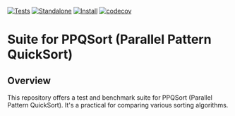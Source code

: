 [![Tests](https://github.com/GabTux/ppqsort_suite/actions/workflows/tests.yml/badge.svg)](https://github.com/GabTux/ppqsort_suite/actions/workflows/tests.yml)
[![Standalone](https://github.com/GabTux/ppqsort_suite/actions/workflows/standalone.yml/badge.svg)](https://github.com/GabTux/ppqsort_suite/actions/workflows/standalone.yml)
[![Install](https://github.com/GabTux/ppqsort_suite/actions/workflows/install.yml/badge.svg)](https://github.com/GabTux/ppqsort_suite/actions/workflows/install.yml)
[![codecov](https://codecov.io/gh/GabTux/ppqsort_suite/graph/badge.svg?token=K7UVUZ4N1N)](https://codecov.io/gh/GabTux/ppqsort_suite)

# Suite for PPQSort (Parallel Pattern QuickSort)

## Overview

This repository offers a test and benchmark suite for PPQSort (Parallel Pattern QuickSort). It's a practical for comparing various sorting algorithms.
